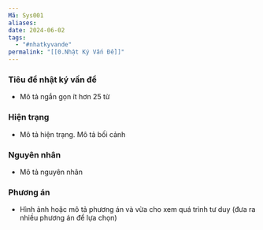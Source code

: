 ```yaml
---
Mã: Sys001
aliases: 
date: 2024-06-02
tags:
  - "#nhatkyvande"
permalink: "[[0.Nhật Ký Vấn Đề]]"
---
```

### Tiêu đề nhật ký vấn đề
- Mô tả ngắn gọn ít hơn 25 từ
### Hiện trạng
- Mô tả hiện trạng. Mô tả bối cảnh
### Nguyên nhân
- Mô tả nguyên nhân
### Phương án
- Hình ảnh hoặc mô tả phương án và vừa cho xem quá trình tư duy (đưa ra nhiều phương án để lựa chọn)

